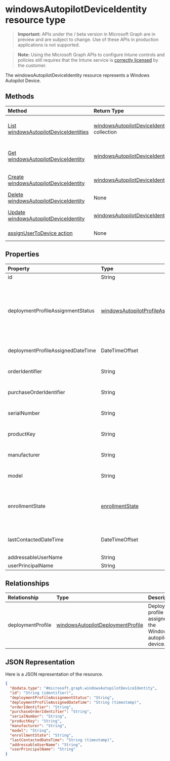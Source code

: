 ﻿# windowsAutopilotDeviceIdentity resource type

> **Important:** APIs under the / beta version in Microsoft Graph are in preview and are subject to change. Use of these APIs in production applications is not supported.

> **Note:** Using the Microsoft Graph APIs to configure Intune controls and policies still requires that the Intune service is [correctly licensed](https://go.microsoft.com/fwlink/?linkid=839381) by the customer.

The windowsAutopilotDeviceIdentity resource represents a Windows Autopilot Device.
## Methods
|Method|Return Type|Description|
|:---|:---|:---|
|[List windowsAutopilotDeviceIdentities](../api/intune_enrollment_windowsautopilotdeviceidentity_list.md)|[windowsAutopilotDeviceIdentity](../resources/intune_enrollment_windowsautopilotdeviceidentity.md) collection|List properties and relationships of the [windowsAutopilotDeviceIdentity](../resources/intune_enrollment_windowsautopilotdeviceidentity.md) objects.|
|[Get windowsAutopilotDeviceIdentity](../api/intune_enrollment_windowsautopilotdeviceidentity_get.md)|[windowsAutopilotDeviceIdentity](../resources/intune_enrollment_windowsautopilotdeviceidentity.md)|Read properties and relationships of the [windowsAutopilotDeviceIdentity](../resources/intune_enrollment_windowsautopilotdeviceidentity.md) object.|
|[Create windowsAutopilotDeviceIdentity](../api/intune_enrollment_windowsautopilotdeviceidentity_create.md)|[windowsAutopilotDeviceIdentity](../resources/intune_enrollment_windowsautopilotdeviceidentity.md)|Create a new [windowsAutopilotDeviceIdentity](../resources/intune_enrollment_windowsautopilotdeviceidentity.md) object.|
|[Delete windowsAutopilotDeviceIdentity](../api/intune_enrollment_windowsautopilotdeviceidentity_delete.md)|None|Deletes a [windowsAutopilotDeviceIdentity](../resources/intune_enrollment_windowsautopilotdeviceidentity.md).|
|[Update windowsAutopilotDeviceIdentity](../api/intune_enrollment_windowsautopilotdeviceidentity_update.md)|[windowsAutopilotDeviceIdentity](../resources/intune_enrollment_windowsautopilotdeviceidentity.md)|Update the properties of a [windowsAutopilotDeviceIdentity](../resources/intune_enrollment_windowsautopilotdeviceidentity.md) object.|
|[assignUserToDevice action](../api/intune_enrollment_windowsautopilotdeviceidentity_assignusertodevice.md)|None|Assigns user to Autopilot devices.|

## Properties
|Property|Type|Description|
|:---|:---|:---|
|id|String|The GUID for the object|
|deploymentProfileAssignmentStatus|[windowsAutopilotProfileAssignmentStatus](../resources/intune_enrollment_windowsautopilotprofileassignmentstatus.md)|Profile assignment status of the Windows autopilot device. Possible values are: `unknown`, `assignedInSync`, `assignedOutOfSync`, `assignedUnkownSyncState`, `notAssigned`, `pending`, `failed`.|
|deploymentProfileAssignedDateTime|DateTimeOffset|Profile set time of the Windows autopilot device.|
|orderIdentifier|String|Order Identifier of the Windows autopilot device.|
|purchaseOrderIdentifier|String|Purchase Order Identifier of the Windows autopilot device.|
|serialNumber|String|Serial number of the Windows autopilot device.|
|productKey|String|Product Key of the Windows autopilot device.|
|manufacturer|String|Oem manufacturer of the Windows autopilot device.|
|model|String|Model name of the Windows autopilot device.|
|enrollmentState|[enrollmentState](../resources/intune_enrollment_enrollmentstate.md)|Intune enrollment state of the Windows autopilot device. Possible values are: `unknown`, `enrolled`, `pendingReset`, `failed`, `notContacted`, `blocked`.|
|lastContactedDateTime|DateTimeOffset|Intune Last Contacted Date Time of the Windows autopilot device.|
|addressableUserName|String|Addressable user name.|
|userPrincipalName|String|User Principal Name.|

## Relationships
|Relationship|Type|Description|
|:---|:---|:---|
|deploymentProfile|[windowsAutopilotDeploymentProfile](../resources/intune_enrollment_windowsautopilotdeploymentprofile.md)|Deployment profile assigned to the Windows autopilot device.|

## JSON Representation
Here is a JSON representation of the resource.
<!-- {
  "blockType": "resource",
  "keyProperty": "id",
  "@odata.type": "microsoft.graph.windowsAutopilotDeviceIdentity"
}
-->
``` json
{
  "@odata.type": "#microsoft.graph.windowsAutopilotDeviceIdentity",
  "id": "String (identifier)",
  "deploymentProfileAssignmentStatus": "String",
  "deploymentProfileAssignedDateTime": "String (timestamp)",
  "orderIdentifier": "String",
  "purchaseOrderIdentifier": "String",
  "serialNumber": "String",
  "productKey": "String",
  "manufacturer": "String",
  "model": "String",
  "enrollmentState": "String",
  "lastContactedDateTime": "String (timestamp)",
  "addressableUserName": "String",
  "userPrincipalName": "String"
}
```





